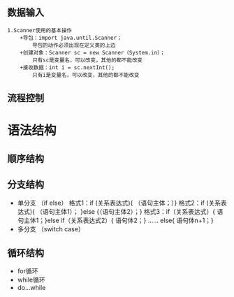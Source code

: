 ## 数据输入
    1.Scanner使用的基本操作
        +导包：import java.until.Scanner；
            导包的动作必须出现在定义类的上边
        +创建对象：Scanner sc = new Scanner（System.in）；
            只有sc是变量名，可以改变，其他的都不能改变
        +接收数据：int i = sc.nextInt();
            只有i是变量名，可以改变，其他的都不能改变
## 流程控制
# 语法结构
## 顺序结构

## 分支结构
  + 单分支 （if else）
    格式1：if (关系表达式){
            （语句主体；）}
    格式2：if (关系表达式){
            （语句主体1）；
             }else
             {（语句主体2）；}
    格式3：if（关系表达式）{
              语句主体1；}else if（关系表达式2）{
              语句体2；}
              ……
              else{
              语句体n+1；}
  + 多分支 （switch case）

## 循环结构
  + for循环
  + while循环
  + do...while